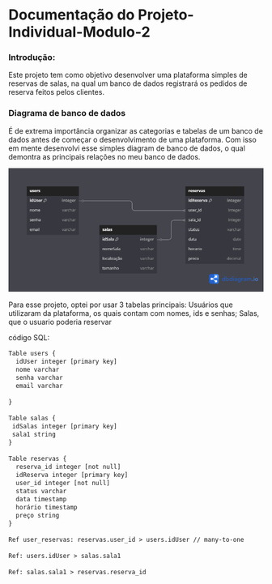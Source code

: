 # Documentação do Projeto-Individual-Modulo-2

### Introdução:
Este projeto tem como objetivo desenvolver uma plataforma simples de reservas de salas, na qual um banco de dados registrará os pedidos de reserva feitos pelos clientes.

### Diagrama de banco de dados
É de extrema importância organizar as categorias e tabelas de um banco de dados antes de começar o desenvolvimento de uma plataforma. Com isso em mente desenvolvi esse simples diagram de banco de dados, o qual demontra as principais relações no meu banco de dados.

![Modelo do Banco](assets/modelo-banco.png)

Para esse projeto, optei por usar 3 tabelas principais: Usuários que utilizaram da plataforma, os quais contam com nomes, ids e senhas; Salas, que o usuario poderia reservar

código SQL:
```
Table users {
  idUser integer [primary key]
  nome varchar
  senha varchar
  email varchar
 
}

Table salas {
 idSalas integer [primary key]
 sala1 string
}

Table reservas {
  reserva_id integer [not null]
  idReserva integer [primary key]
  user_id integer [not null]
  status varchar
  data timestamp
  horário timestamp
  preço string
}

Ref user_reservas: reservas.user_id > users.idUser // many-to-one

Ref: users.idUser > salas.sala1

Ref: salas.sala1 > reservas.reserva_id



```